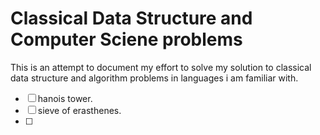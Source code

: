 # Classical Data Structure and Computer Sciene problems  

This is an attempt to document my effort to solve my solution to classical data structure and algorithm problems in languages i am familiar with.


- [ ] hanois tower.
- [ ] sieve of erasthenes.
- [ ] 
